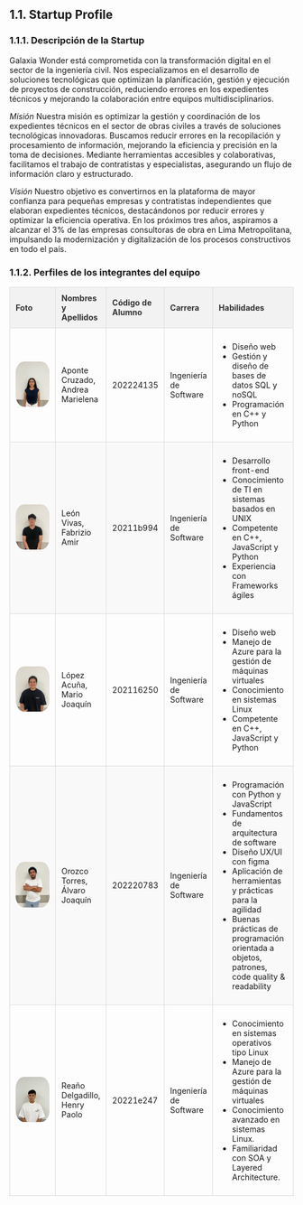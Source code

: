 ## 1.1. Startup Profile

### 1.1.1. Descripción de la Startup

Galaxia Wonder está comprometida con la transformación digital en el sector de la ingeniería civil. Nos especializamos en el desarrollo de soluciones tecnológicas que optimizan la planificación, gestión y ejecución de proyectos de construcción, reduciendo errores en los expedientes técnicos y mejorando la colaboración entre equipos multidisciplinarios.

*Misión*
Nuestra misión es optimizar la gestión y coordinación de los expedientes técnicos en el sector de obras civiles a través de soluciones tecnológicas innovadoras. Buscamos reducir errores en la recopilación y procesamiento de información, mejorando la eficiencia y precisión en la toma de decisiones. Mediante herramientas accesibles y colaborativas, facilitamos el trabajo de contratistas y especialistas, asegurando un flujo de información claro y estructurado.

*Visión*
Nuestro objetivo es convertirnos en la plataforma de mayor confianza para pequeñas empresas y contratistas independientes que elaboran expedientes técnicos, destacándonos por reducir errores y optimizar la eficiencia operativa. En los próximos tres años, aspiramos a alcanzar el 3% de las empresas consultoras de obra en Lima Metropolitana, impulsando la modernización y digitalización de los procesos constructivos en todo el país.

### 1.1.2. Perfiles de los integrantes del equipo

<style>
    /* Estilo específico para la tabla de integrantes */
    .tabla-equipo {
        width: 100%;
        border-collapse: collapse;
        margin-bottom: 20px;
    }

    .tabla-equipo th, .tabla-equipo td {
        border: 1px solid #ddd;
        padding: 10px;
        text-align: left;
    }

    .tabla-equipo th {
        background-color: #f2f2f2;
        color: #333;
    }

    .tabla-equipo td img {
        width: 100%;  /* Ajustar el tamaño de la imagen */
        height: 100%;
        border-radius: 25%;
    }

    .tabla-equipo td.skills {
        max-width: 300px;
        overflow: hidden;
        text-overflow: ellipsis;
        white-space: normal;
    }

    /* Opcional: estilo para filas alternas */
    .tabla-equipo tr:nth-child(even) {
        background-color: #f9f9f9;
    }

    .tabla-equipo tr:hover {
        background-color: #e0e0e0;
    }

    .tabla-equipo th:nth-child(1) {
        width: 25%;  /* Ancho de la columna de foto */
    }

    .tabla-equipo th:nth-child(2) {
        width: 15%; /* Ancho de la columna de nombres y apellidos */
    }

    .tabla-equipo th:nth-child(3) {
        width: 15%; /* Ancho de la columna de código de alumno */
    }

    .tabla-equipo th:nth-child(4) {
        width: 15%; /* Ancho de la columna de carrera */
    }

    .tabla-equipo th:nth-child(5) {
        width: 30%; /* Ancho de la columna de habilidades */
    }
</style>

<table class="tabla-equipo">
        <thead>
            <tr>
                <th>Foto</th>
                <th>Nombres y Apellidos</th>
                <th>Código de Alumno</th>
                <th>Carrera</th>
                <th>Habilidades</th>
            </tr>
        </thead>
        <tbody>
            <tr>
                <td><img src="../../../img/chapter1/Andrea.png" alt="Foto de Andrea Aponte"></td>
                <td>Aponte Cruzado, Andrea Marielena</td>
                <td>202224135</td>
                <td>Ingeniería de Software</td>
                <td class="skills">
                    <ul>
                        <li>Diseño web</li>
                        <li>Gestión y diseño de bases de datos SQL y noSQL</li>
                        <li>Programación en C++ y Python</li>
                    </ul>
                </td>
            </tr>
            <tr>
                <td><img src="../../../img/chapter1/Fabrizio.png" alt="Foto de Fabrizio León"></td>
                <td>León Vivas, Fabrizio Amir</td>
                <td>20211b994</td>
                <td>Ingeniería de Software</td>
                <td class="skills">
                    <ul>
                        <li>Desarrollo front-end</li>
                        <li>Conocimiento de TI en sistemas basados en UNIX</li>
                        <li>Competente en C++, JavaScript y Python</li>
                        <li>Experiencia con Frameworks ágiles</li>
                    </ul>
                </td>
            </tr>
            <tr>
                <td><img src="../../../img/chapter1/Mario.png" alt="Foto de Mario López"></td>
                <td>López Acuña, Mario Joaquín</td>
                <td>202116250</td>
                <td>Ingeniería de Software</td>
                <td class="skills">
                    <ul>
                        <li>Diseño web</li>
                        <li>Manejo de Azure para la gestión de máquinas virtuales</li>
                        <li>Conocimiento en sistemas Linux</li>
                        <li>Competente en C++, JavaScript y Python</li> 
                    </ul>
                </td>
            </tr>
            <tr>
                <td><img src="../../../img/chapter1/Alvaro.png" alt="Foto de Álvaro Joaquín"></td>
                <td>Orozco Torres, Álvaro Joaquín</td>
                <td>202220783</td>
                <td>Ingeniería de Software</td>
                <td class="skills">
                    <ul>
                        <li>Programación con Python y JavaScript</li>
                        <li>Fundamentos de arquitectura de software</li>
                        <li>Diseño UX/UI con figma</li>
                        <li>Aplicación de herramientas y prácticas para la agilidad</li>
                        <li>Buenas prácticas de programación orientada a objetos, patrones, code quality & readability</li>
                    </ul>
                </td>
            </tr>
            <tr>
                <td><img src="../../../img/chapter1/Henry.png" alt="Foto de Henry Reaño"></td>
                <td>Reaño Delgadillo, Henry Paolo</td>
                <td>20221e247</td>
                <td>Ingeniería de Software</td>
                <td class="skills">
                    <ul>
                        <li>Conocimiento en sistemas operativos tipo Linux</li>
                        <li>Manejo de Azure para la gestión de máquinas virtuales</li>
                        <li>Conocimiento avanzado en sistemas Linux.</li>
                        <li>Familiaridad con SOA y Layered Architecture.</li>
                    </ul>
                </td>
            </tr>
        </tbody>
    </table>